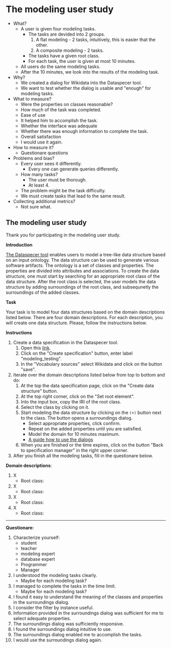 # The modeling user study

- What?
  - A user is given four modeling tasks.
    - The tasks are devided into 2 groups.
      1. A flat modeling - 2 tasks, intuitively, this is easier that the other.
      2. A composite modeling - 2 tasks.
    - The tasks have a given root class. 
    - For each task, the user is given at most 10 minutes.
  - All users do the same modeling tasks.
  - After the 10 minutes, we look into the results of the modeling task.
- Why?
  - We created a dialog for Wikidata into the Dataspecer tool.
  - We want to test whether the dialog is usable and "enough" for modeling tasks.
- What to measure?
  - Were the properties on classes reasonable?
  - How much of the task was completed.
  - Ease of use
  - It helped him to accomplish the task.
  - Whether the interface was adequate
  - Whether there was enough information to complete the task.
  - Overall satisfaction
  - I would use it again.
- How to measure it?
  - Questionare questions 
- Problems and bias?
  - Every user sees it differently.
    - Every one can generate queries differently.
  - How many tasks?
    - The user must be thorough.
    - At least 4.
  - The problem might be the task difficulty.
  - We must create tasks that lead to the same result.
- Collecting additional metrics?
  - Not sure what.

## The modeling user study

Thank you for participating in the modeling user study.

**Introduction**

[The Dataspecer tool](https://dataspecer.com/) enables users to model a tree-like data structure based on an input ontology.
The data structure can be used to generate various software artifacts.
The ontology is a set of classes and properties. 
The properties are divided into attributes and associations.
To create the data structure, one must start by searching for an appropriate root class of the data structure.
After the root class is selected, the user models the data structure by adding surroundings of the root class, and subsequnetly the surroundings of the added classes.

**Task**

Your task is to model four data structures based on the domain descriptions listed below. There are four domain descriptions. For each description, you will create one data structure. Please, follow the instructions below.

**Instructions**

1. Create a data specification in the Dataspecer tool.
     1. Open this [link]().
     2. Click on the "Create specification" button, enter label "modeling_testing".
     3. In the "Vocabulary sources" select Wikidata and click on the button "save".
2. Iterate over the domain descriptions listed below from top to bottom and do:
   1. At the top the data specification page, click on the "Create data structure" button.
   2. At the top right corner, click on the "Set root element".
   3. Into the input box, copy the IRI of the root class.
   4. Select the class by clicking on it.
   5. Start modeling the data structure by clicking on the `(+)` button next to the class. The button opens a surroundings dialog.
      - Select appropriate properties, click confirm.
      - Repeat on the added properties until you are satisfied. 
      - Model the domain for 10 minutes maximum.
      - [A guide how to use the dialogs]()
   6. When you are finished or the time expires, click on the button "Back to specification manager" in the right upper corner.
3. After you finish all the modeling tasks, fill in the questionare below.

**Domain descriptions**:

1. X
   - Root class:  
2. X
   - Root class: 
3. X
   - Root class: 
4. X
   - Root class: 

-------------

**Questionare:**
  1. Characterize yourself:
     - student
     - teacher
     - modeling expert
     - database expert
     - Programmer
     - Manager
  2. I understood the modeling tasks clearly.
       - Maybe for each modeling task?
  3. I managed to complete the tasks in the time limit.
        - Maybe for each modeling task? 
  4. I found it easy to understand the meaning of the classes and properties in the surroundings dialog.
  5. I consider the filter by instance useful.
  6. Information provided in the surroundings dialog was sufficient for me to select adequate properties.
  7. The surroundings dialog was sufficiently responsive.
  8.  I found the surroundings dialog intuitive to use.
  10. The surroundings dialog enabled me to accomplish the tasks.
  11. I would use the surroundings dialog again.